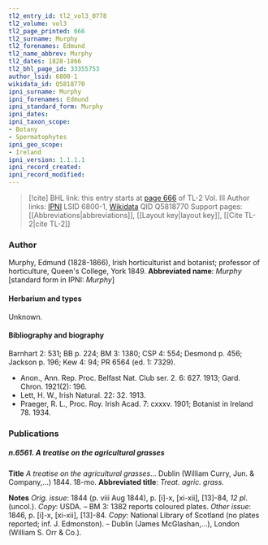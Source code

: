 ```yaml
---
tl2_entry_id: tl2_vol3_0778
tl2_volume: vol3
tl2_page_printed: 666
tl2_surname: Murphy
tl2_forenames: Edmund
tl2_name_abbrev: Murphy
tl2_dates: 1828-1866
tl2_bhl_page_id: 33355753
author_lsid: 6800-1
wikidata_id: Q5818770
ipni_surname: Murphy
ipni_forenames: Edmund
ipni_standard_form: Murphy
ipni_dates: 
ipni_taxon_scope: 
- Botany
- Spermatophytes
ipni_geo_scope: 
- Ireland
ipni_version: 1.1.1.1
ipni_record_created: 
ipni_record_modified:
---
```


> [!cite] BHL link: this entry starts at [page 666](https://www.biodiversitylibrary.org/page/33355753) of TL-2 Vol. III
> Author links: [IPNI](https://www.ipni.org/a/6800-1) LSID 6800-1, [Wikidata](https://www.wikidata.org/wiki/Q5818770) QID Q5818770
> Support pages: [[Abbreviations|abbreviations]], [[Layout key|layout key]], [[Cite TL-2|cite TL-2]]

### Author

Murphy, Edmund (1828-1866), Irish horticulturist and botanist; professor of horticulture, Queen's College, York 1849. 
**Abbreviated name**: *Murphy* \[standard form in IPNI: *Murphy*\]

#### Herbarium and types

Unknown.

#### Bibliography and biography

Barnhart 2: 531; BB p. 224; BM 3: 1380; CSP 4: 554; Desmond p. 456; Jackson p. 196; Kew 4: 94; PR 6564 (ed. 1: 7329).
- Anon., Ann. Rep. Proc. Belfast Nat. Club ser. 2. 6: 627. 1913; Gard. Chron. 1921(2): 196.
- Lett, H. W., Irish Natural. 22: 32. 1913.
- Praeger, R. L., Proc. Roy. Irish Acad. 7: cxxxv. 1901; Botanist in Ireland 78. 1934.

### Publications

##### n.6561. A treatise on the agricultural grasses

**Title**
*A treatise on the agricultural grasses*... Dublin (William Curry, Jun. & Company,...) 1844. 18-mo.
**Abbreviated title**: *Treat. agric. grass.*

**Notes**
*Orig. issue*: 1844 (p. viii Aug 1844), p. \[i\]-x, \[xi-xii\], \[13\]-84, *12 pl*. (uncol.). *Copy*: USDA. – BM 3: 1382 reports coloured plates.
*Other issue*: 1846, p. \[i\]-x, \[xi-xii\], \[13\]-84. *Copy*: National Library of Scotland (no plates reported; inf. J. Edmonston). – Dublin (James McGlashan,...), London (William S. Orr & Co.).

